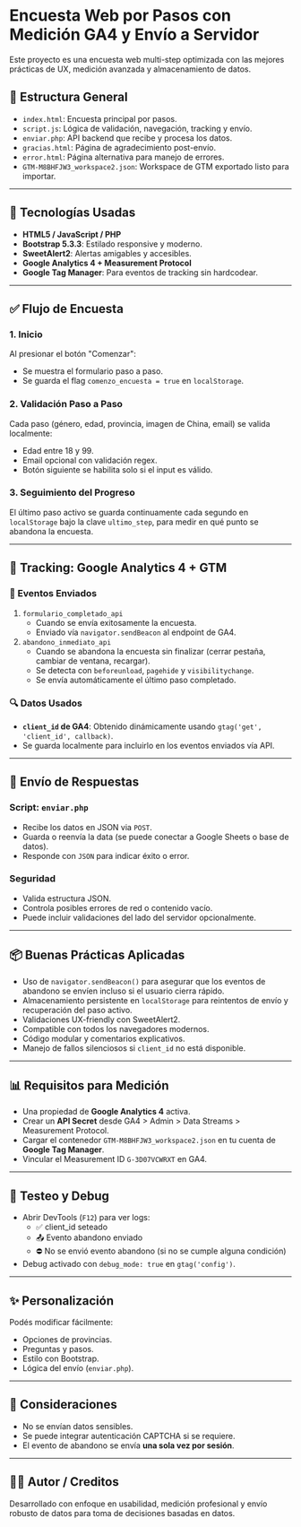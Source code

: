 # Encuesta Web por Pasos con Medición GA4 y Envío a Servidor

Este proyecto es una encuesta web multi-step optimizada con las mejores prácticas de UX, medición avanzada y almacenamiento de datos.

## 🧩 Estructura General

- `index.html`: Encuesta principal por pasos.
- `script.js`: Lógica de validación, navegación, tracking y envío.
- `enviar.php`: API backend que recibe y procesa los datos.
- `gracias.html`: Página de agradecimiento post-envío.
- `error.html`: Página alternativa para manejo de errores.
- `GTM-M8BHFJW3_workspace2.json`: Workspace de GTM exportado listo para importar.

---

## 🚀 Tecnologías Usadas

- **HTML5 / JavaScript / PHP**
- **Bootstrap 5.3.3**: Estilado responsive y moderno.
- **SweetAlert2**: Alertas amigables y accesibles.
- **Google Analytics 4 + Measurement Protocol**
- **Google Tag Manager**: Para eventos de tracking sin hardcodear.

---

## ✅ Flujo de Encuesta

### 1. Inicio

Al presionar el botón "Comenzar":
- Se muestra el formulario paso a paso.
- Se guarda el flag `comenzo_encuesta = true` en `localStorage`.

### 2. Validación Paso a Paso

Cada paso (género, edad, provincia, imagen de China, email) se valida localmente:
- Edad entre 18 y 99.
- Email opcional con validación regex.
- Botón siguiente se habilita solo si el input es válido.

### 3. Seguimiento del Progreso

El último paso activo se guarda continuamente cada segundo en `localStorage` bajo la clave `ultimo_step`, para medir en qué punto se abandona la encuesta.

---

## 📡 Tracking: Google Analytics 4 + GTM

### 🔄 Eventos Enviados

1. `formulario_completado_api`
   - Cuando se envía exitosamente la encuesta.
   - Enviado vía `navigator.sendBeacon` al endpoint de GA4.
2. `abandono_inmediato_api`
   - Cuando se abandona la encuesta sin finalizar (cerrar pestaña, cambiar de ventana, recargar).
   - Se detecta con `beforeunload`, `pagehide` y `visibilitychange`.
   - Se envía automáticamente el último paso completado.

### 🔍 Datos Usados

- **`client_id` de GA4**: Obtenido dinámicamente usando `gtag('get', 'client_id', callback)`.
- Se guarda localmente para incluirlo en los eventos enviados vía API.

---

## 🎯 Envío de Respuestas

### Script: `enviar.php`

- Recibe los datos en JSON via `POST`.
- Guarda o reenvía la data (se puede conectar a Google Sheets o base de datos).
- Responde con `JSON` para indicar éxito o error.

### Seguridad

- Valida estructura JSON.
- Controla posibles errores de red o contenido vacío.
- Puede incluir validaciones del lado del servidor opcionalmente.

---

## 📦 Buenas Prácticas Aplicadas

- Uso de `navigator.sendBeacon()` para asegurar que los eventos de abandono se envíen incluso si el usuario cierra rápido.
- Almacenamiento persistente en `localStorage` para reintentos de envío y recuperación del paso activo.
- Validaciones UX-friendly con SweetAlert2.
- Compatible con todos los navegadores modernos.
- Código modular y comentarios explicativos.
- Manejo de fallos silenciosos si `client_id` no está disponible.

---

## 📊 Requisitos para Medición

- Una propiedad de **Google Analytics 4** activa.
- Crear un **API Secret** desde GA4 > Admin > Data Streams > Measurement Protocol.
- Cargar el contenedor `GTM-M8BHFJW3_workspace2.json` en tu cuenta de **Google Tag Manager**.
- Vincular el Measurement ID `G-3D07VCWRXT` en GA4.

---

## 🧪 Testeo y Debug

- Abrir DevTools (`F12`) para ver logs:
  - ✅ client_id seteado
  - 📤 Evento abandono enviado
  - ⛔ No se envió evento abandono (si no se cumple alguna condición)
- Debug activado con `debug_mode: true` en `gtag('config')`.

---

## ✨ Personalización

Podés modificar fácilmente:
- Opciones de provincias.
- Preguntas y pasos.
- Estilo con Bootstrap.
- Lógica del envío (`enviar.php`).

---

## 🔐 Consideraciones

- No se envían datos sensibles.
- Se puede integrar autenticación CAPTCHA si se requiere.
- El evento de abandono se envía **una sola vez por sesión**.

---

## 👨‍💻 Autor / Creditos

Desarrollado con enfoque en usabilidad, medición profesional y envío robusto de datos para toma de decisiones basadas en datos.
